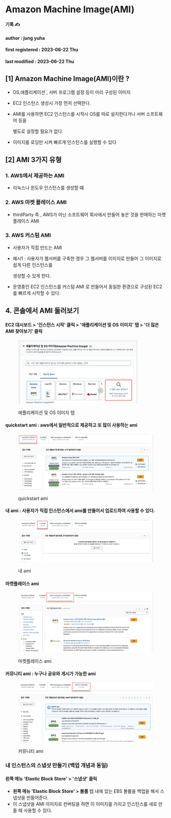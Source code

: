 # Amazon Machine Image(AMI)

**기록 ✍️**

#### author : jung yuha

#### first registered : 2023-06-22 Thu

#### last modified : 2023-06-22 Thu



## \[1] Amazon Machine Image(AMI)이란 ?

* OS,애플리케이션 , 서버 프로그램 설정 등이 미리 구성된 이미지
* EC2 인스턴스 생성시 가장 먼저 선택한다.
*   AMI를 사용하면 EC2 인스턴스를 시작시 OS를 따로 설치한다거나 서버 소프트웨어 등을

    별도로 설정할 필요가 없다.
* 이미지를 로딩만 시켜 빠르게 인스턴스를 실행할 수 있다

## \[2] AMI 3가지 유형

### 1. AWS에서 제공하는 AMI

* 리눅스나 윈도우 인스턴스를 생성할 떄

### 2. AWS 마켓 플레이스 AMI

* thirdParty 즉 , AWS가 아닌 소프트웨어 회사에서 만들어 놓은 것을 판매하는 마켓 플레이스 AMI

### 3. AWS 커스텀 AMI

* 사용자가 직접 만드는 AMI
*   예시1 : 사용자가 웹서버를 구축한 경우 그 웹서버를 이미지로 만들어 그 이미지로 쉽게 다른 인스턴스를

    생성할 수 있게 한다.
* 운영중인 EC2 인스턴스를 커스텀 AMI 로 만들어서 동일한 환경으로 구성된 EC2를 빠르게 시작할 수 있다.

## 4. 콘솔에서 AMI 둘러보기

#### EC2 대시보드 > '인스턴스 시작' 클릭 > '애플리케이션 및 OS 이미지' 탭 > '더 많은 AMI 찾아보기' 클릭

<figure><img src="../.gitbook/assets/image (37).png" alt="" width="375"><figcaption><p>애플리케이션 및 OS 이미지 탭</p></figcaption></figure>

#### quickstart ami : aws에서 일반적으로 제공하고 또 많이 사용하는 ami

<figure><img src="../.gitbook/assets/image (52).png" alt=""><figcaption><p> quickstart ami</p></figcaption></figure>

#### &#x20;내 ami : 사용자가 직접 인스턴스에서 ami를 만들어서 업로드하여 사용할 수 있다.

<figure><img src="../.gitbook/assets/image (35).png" alt=""><figcaption><p> 내 ami</p></figcaption></figure>

#### 마켓플레이스 ami&#x20;

<figure><img src="../.gitbook/assets/image (11).png" alt=""><figcaption><p> 마켓플레이스 ami </p></figcaption></figure>

#### 커뮤니티 ami : 누구나 공유와 게시가 가능한 ami

<figure><img src="../.gitbook/assets/image (32).png" alt=""><figcaption><p> 커뮤니티 ami</p></figcaption></figure>

### 내 인스턴스의 스냅샷 만들기 (백업 개념과 동일)

#### 왼쪽 메뉴 'Elastic Block Store' > '스냅샷' 클릭

* **왼쪽 메뉴 'Elastic Block Store' > 볼륨** 탭 내에 있는 EBS 볼륨을 백업을 해서 스냅샷을 만들어준다.
* 이 스냅샷을 AMI 이미지로 컨버팅을 하면 이 이미지를 가지고 인스턴스를 새로 만들 때 사용할 수 있다.
